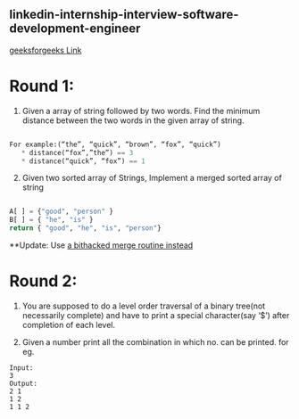 linkedin-internship-interview-software-development-engineer
-----------------------------

[geeksforgeeks Link](http://www.geeksforgeeks.org/linkedin-intership-interview-software-development-engineer/)

Round 1:
========

1. Given a array of string followed by two words. Find the minimum distance between the two words in the given array of string.
  ```python
  
  For example:(“the”, “quick”, “brown”, “fox”, “quick”)
     * distance(“fox”,”the”) == 3
     * distance(“quick”, “fox”) == 1
  
  ```
2. Given two sorted array of Strings, Implement a merged sorted array of string
  ```python
  
  A[ ] = {"good", "person" }
  B[ ] = { "he", "is" }
  return { "good", "he", "is", "person"}
  
  ```
**Update: Use [a bithacked merge routine instead](https://github.com/AlgorithmCrackers/Interview-Questions/tree/master/Bit-Hacks/Merge-Two-Sorted-Arrays)

Round 2:
========
1. You are supposed to do a level order traversal of a binary tree(not necessarily complete) and have to print a special character(say ‘$’) after completion of each level.

2. Given a number print all the combination in which no. can be printed.
for eg.

```
Input:
3
Output:
2 1
1 2
1 1 2
```
